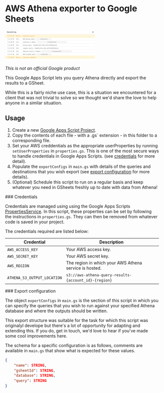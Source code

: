# AWS Athena exporter to Google Sheets

![](/assets/export_from_athena_to_gsheet__1.png)

*This is not an official Google product*

This Google Apps Script lets you query Athena directly and export the results to a GSheet.

While this is a fairly niche use case, this is a situation we encountered for a client that was not
trivial to solve so we thought we'd share the love to help anyone in a similar situation.

## Usage

1. Create a new [Google Apps Script Project](https://script.google.com/home).
2. Copy the contents of each file - with a .gs` extension - in this folder to a corresponding file.
3. Set your AWS creddentials as the appropriate userProperties by running `setUserProperties` in 
`properties.gs`. This is one of the most secure ways to handle credentials in Google Apps Scripts.
(see [credentials](#credentials) for more detail).
4. Populate the `exportConfigs` in `main.gs` with details of the queries and destinations that you
wish export (see [export configuration](#export-configuration) for more details).
5. (Optional) Schedule this script to run on a regular basis and keep whatever you need in GSheets 
freshly up to date with data from Athena!

### Credentials

Credentials are managed using using the Google Apps Scripts 
[PropertiesService](https://developers.google.com/apps-script/reference/properties). In this script,
these properties can be set by following the instructions in `properties.gs`. They can then be 
removed from whatever code is saved in your project.

The credentials required are listed below:

Credential                  | Description
----------------------------| -------------------------------------------------------------------------
`AWS_ACCESS_KEY`            | Your AWS access key.
`AWS_SECRET_KEY`            | Your AWS secret key.
`AWS_REGION`                | The region in which your AWS Athena service is hosted.
`ATHENA_S3_OUTPUT_LOCATION` | `s3://aws-athena-query-results-{account_id}-{region}`

### Export configuration 

The object `exportConfigs` in `main.gs` is the section of this script in which you can specify the
queries that you wish to run against your specified Athena database and where the outputs should be
written.

This export structure was suitable for the task for which this script was originalyl develope but 
there's a lot of opportunity for adapting and extending this. If you do, get in touch, we'd love to
hear if you've made some cool improvements here.

The schema for a specific configuration is as follows, comments are available in `main.gs` that show
what is expected for these values.

```json
{
    "name": STRING,
    "gsheetId": STRING,
    "database": STRING,
    "query": STRING
}
```
